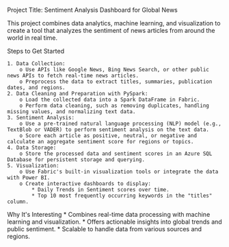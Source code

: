 
Project Title: Sentiment Analysis Dashboard for Global News

This project combines data analytics, machine learning, and visualization to create a tool that analyzes the sentiment of news articles from around the world in real time.

Steps to Get Started

	1. Data Collection:
		o Use APIs like Google News, Bing News Search, or other public news APIs to fetch real-time news articles.
		o Preprocess the data to extract titles, summaries, publication dates, and regions.
	2. Data Cleaning and Preparation with PySpark:
		o Load the collected data into a Spark DataFrame in Fabric.
		o Perform data cleaning, such as removing duplicates, handling missing values, and normalizing text data.
	3. Sentiment Analysis:
		o Use a pre-trained natural language processing (NLP) model (e.g., TextBlob or VADER) to perform sentiment analysis on the text data.
		o Score each article as positive, neutral, or negative and calculate an aggregate sentiment score for regions or topics.
	4. Data Storage:
		o Store the processed data and sentiment scores in an Azure SQL Database for persistent storage and querying.
	5. Visualization:
		o Use Fabric's built-in visualization tools or integrate the data with Power BI.
		o Create interactive dashboards to display:
			* Daily Trends in Sentiment scores over time.
			* Top 10 most frequently occurring keywords in the "titles" column.

Why It's Interesting
	* Combines real-time data processing with machine learning and visualization.
	* Offers actionable insights into global trends and public sentiment.
	* Scalable to handle data from various sources and regions.
